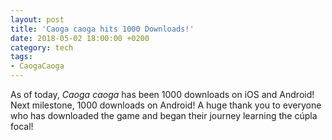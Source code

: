 ```yaml
---
layout: post
title: 'Caoga caoga hits 1000 Downloads!'
date: 2018-05-02 18:00:00 +0200
category: tech
tags:
- CaogaCaoga
---
```


As of today, *Caoga caoga* has been 1000 downloads on iOS and Android! Next milestone, 1000 downloads on Android! A huge thank you to everyone who has downloaded the game and began their journey learning the cúpla focal!
